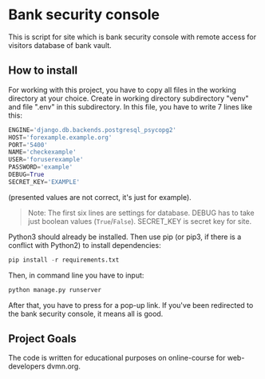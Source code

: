 # Bank security console
This is script for site which is bank security console with remote access for visitors database of bank vault.

## How to install

For working with this project, you have to copy all files in the working directory at your choice.  Create in working 
directory subdirectory "venv" and file ".env" in this subdirectory. In this file, you have to write 7 lines like this:
```python
ENGINE='django.db.backends.postgresql_psycopg2'
HOST='forexample.example.org'
PORT='5400'
NAME='checkexample'
USER='foruserexample'
PASSWORD='example'
DEBUG=True
SECRET_KEY='EXAMPLE'
```
(presented values are not correct, it's just for example). 
>Note: 
The first six lines are settings for database.
DEBUG has to take just boolean values (`True`/`False`).
SECRET_KEY is secret key for site.

Python3 should already be installed. Then use pip (or pip3, if there is a conflict with Python2) to install dependencies:
```python
pip install -r requirements.txt
```
Then, in command line you have to input:
```python
python manage.py runserver
```
After that, you have to press for a pop-up link. If you've been redirected to the bank security console, 
it means all is good.

## Project Goals
The code is written for educational purposes on online-course for web-developers dvmn.org.
